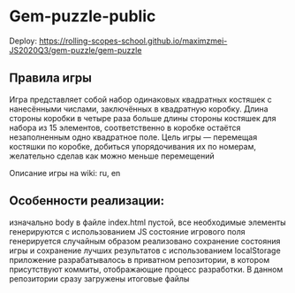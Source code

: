 # Gem-puzzle-public

Deploy: https://rolling-scopes-school.github.io/maximzmei-JS2020Q3/gem-puzzle/gem-puzzle

## Правила игры
Игра представляет собой набор одинаковых квадратных костяшек с нанесёнными числами, заключённых в квадратную коробку. Длина стороны коробки в четыре раза больше длины стороны костяшек для набора из 15 элементов, соответственно в коробке остаётся незаполненным одно квадратное поле. Цель игры — перемещая костяшки по коробке, добиться упорядочивания их по номерам, желательно сделав как можно меньше перемещений

Описание игры на wiki: ru, en

## Особенности реализации:
 изначально body в файле index.html пустой, все необходимые элементы генерируются с использованием JS
 состояние игрового поля генерируется случайным образом
 реализовано сохранение состояния игры и сохранение лучших результатов с использованием localStorage
 приложение разрабатывалось в приватном репозитории, в котором присутствуют коммиты, отображающие процесс разработки. В данном репозитории сразу загружены итоговые файлы
